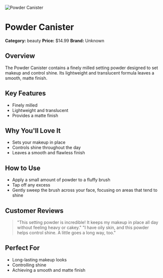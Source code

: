 ![Powder Canister](https://cdn.dummyjson.com/product-images/beauty/powder-canister/1.webp)

# Powder Canister

**Category:** beauty
**Price:** $14.99
**Brand:** Unknown

## Overview
The Powder Canister contains a finely milled setting powder designed to set makeup and control shine. Its lightweight and translucent formula leaves a smooth, matte finish.

## Key Features
- Finely milled
- Lightweight and translucent
- Provides a matte finish

## Why You'll Love It
- Sets your makeup in place
- Controls shine throughout the day
- Leaves a smooth and flawless finish

## How to Use
- Apply a small amount of powder to a fluffy brush
- Tap off any excess
- Gently sweep the brush across your face, focusing on areas that tend to shine

## Customer Reviews
> "This setting powder is incredible! It keeps my makeup in place all day without feeling heavy or cakey."
> "I have oily skin, and this powder helps control shine. A little goes a long way, too."

## Perfect For
- Long-lasting makeup looks
- Controlling shine
- Achieving a smooth and matte finish